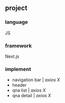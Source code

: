 ## project
### language
JS  
### framework
Next.js  
### implement
* navigation bar | _axios X_
* header
* qna list | _axios X_
* qna detail | _axios X_
